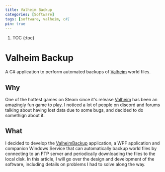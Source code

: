 ```yaml
---
title: Valheim Backup
categories: [Software]
tags: [software, valheim, c#]
pin: true
---
```

1. TOC
{:toc}

# Valheim Backup

A C# application to perform automated backups of [Valheim](https://store.steampowered.com/app/892970/Valheim/) world files.

## Why
One of the hottest games on Steam since it's release [Valheim](https://store.steampowered.com/app/892970/Valheim/) has been an amazingly fun game to play. I noticed a lot of people on discord and forums talking about having lost data due to some bugs, and decided to do somethign about it.

## What
I decided to develop the [ValheimBackup](https://github.com/slimnate/ValheimBackup) application, a WPF application and companion Windows Service that can automatically backup world files by connecting to an FTP server and periodically downloading the files to the local disk. In this article, I will go over the design and development of the software, including details on problems I had to solve along the way.